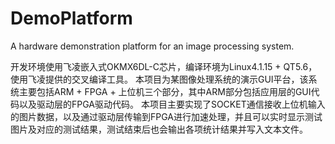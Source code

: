 # DemoPlatform
A hardware demonstration platform for an image processing system.

开发环境使用飞凌嵌入式OKMX6DL-C芯片，编译环境为Linux4.1.15 + QT5.6，使用飞凌提供的交叉编译工具。
本项目为某图像处理系统的演示GUI平台，该系统主要包括ARM + FPGA + 上位机三个部分，其中ARM部分包括应用层的GUI代码以及驱动层的FPGA驱动代码。
本项目主要实现了SOCKET通信接收上位机输入的图片数据，以及通过驱动层传输到FPGA进行加速处理，并且可以实时显示测试图片及对应的测试结果，测试结束后也会输出各项统计结果并写入文本文件。
